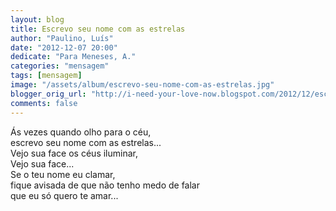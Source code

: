```yaml
---
layout: blog
title: Escrevo seu nome com as estrelas
author: "Paulino, Luís"
date: "2012-12-07 20:00"
dedicate: "Para Meneses, A."
categories: "mensagem"
tags: [mensagem]
image: "/assets/album/escrevo-seu-nome-com-as-estrelas.jpg"
blogger_orig_url: "http://i-need-your-love-now.blogspot.com/2012/12/escrevo-seu-nome-com-as-estrelas-re.html"
comments: false
---
```

Ás vezes quando olho para o céu,\
escrevo seu nome com as estrelas...\
Vejo sua face os céus iluminar,\
Vejo sua face...\
Se o teu nome eu clamar,\
fique avisada de que não tenho medo de falar\
que eu só quero te amar...
